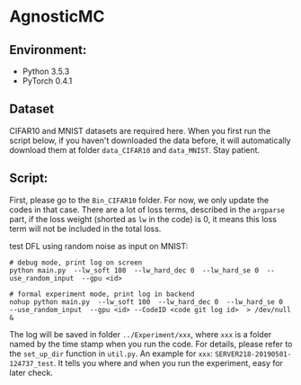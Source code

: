 # AgnosticMC

## Environment:
- Python 3.5.3
- PyTorch 0.4.1

## Dataset
CIFAR10 and MNIST datasets are required here. When you first run the script below, 
if you haven't downloaded the data before, it will automatically download them at folder `data_CIFAR10` and `data_MNIST`. 
Stay patient. 

## Script:
First, please go to the `Bin_CIFAR10` folder. For now, we only update the codes in that case.
There are a lot of loss terms, described in the `argparse` part, if the loss weight (shorted as `lw` in the code) is 0, 
it means this loss term will not be included in the total loss.

test DFL using random noise as input on MNIST:
```shell
# debug mode, print log on screen
python main.py  --lw_soft 100  --lw_hard_dec 0  --lw_hard_se 0  --use_random_input  --gpu <id>  

# formal experiment mode, print log in backend
nohup python main.py  --lw_soft 100  --lw_hard_dec 0  --lw_hard_se 0  --use_random_input  --gpu <id> --CodeID <code git log id>  > /dev/null &
```
The log will be saved in folder `../Experiment/xxx`, where `xxx` is a folder named by the time stamp when you run 
the code. For details, please refer to the `set_up_dir` function in `util.py`.  An example for `xxx`: `SERVER218-20190501-124737_test`. 
It tells you where and when you run the experiment, easy for later check.
